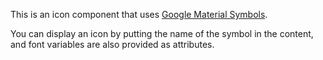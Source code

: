 This is an icon component that uses [Google Material Symbols](https://fonts.google.com/icons).

You can display an icon by putting the name of the symbol in the content, and font variables are also provided as attributes.

